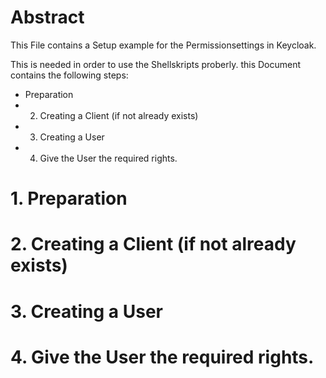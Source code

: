 
# Abstract 
This File contains a Setup example for the Permissionsettings in Keycloak.

This is needed in order to use the Shellskripts proberly.
this Document contains the following steps:
- Preparation
- 2. Creating a Client (if not already exists)
- 3. Creating a User
- 4. Give the User the required rights.

# 1. Preparation
# 2. Creating a Client (if not already exists)
# 3. Creating a User
# 4. Give the User the required rights.
